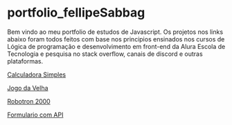 # portfolio_fellipeSabbag
 Bem vindo ao meu portfolio de estudos de Javascript. Os projetos nos links abaixo foram todos feitos com base nos principios ensinados nos cursos de Lógica de programação e desenvolvimento em front-end da Alura Escola de Tecnologia e pesquisa no stack overflow, canais de discord e outras plataformas.
 
  <a href="https://fellipesabbag.github.io/portfolio_fellipeSabbag/calculadora/index.html"> Calculadora Simples </a>
 
  <a href="https://fellipesabbag.github.io/portfolio_fellipeSabbag/jogoDaVelha_GridDisplay/home.html"> Jogo da Velha </a>
  
  <a href="https://fellipesabbag.github.io/portfolio_fellipeSabbag/Robotron2000/"> Robotron 2000 </a>
 
  <a href="https://fellipesabbag.github.io/portfolio_fellipeSabbag/formularioPetshop/cadastro.html"> Formulario com API </a>
